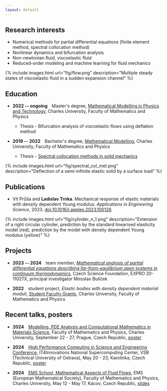 ```yaml
---
layout: default
---
```


## Research interests

*   Numerical methods for partial differential equations (finite element method, spectral collocation method)
*   Nonlinear dynamics and bifurcation analysis
*   Non-newtonian fluid, viscoelastic fluid
*   Reduced-order modeling and machine learning for fluid mechanics

{% include images.html url="fig/flow.png" description="Multiple steady states of viscoelastic fluid in a sudden expansion channel" %}

## Education

* **2022 -- ongoing**&emsp;Master's degree, [Mathematical Modelling in Physics and Technology](https://mod.karlin.mff.cuni.cz/study/modelling-mathematics/), Charles University, Faculty of Mathematics and Physics

    * Thesis - Bifurcation analysis of viscoelastic flows using deflation method

* **2019 -- 2022**&emsp;Bachelor's degree, [Mathematical Modelling](https://mod.karlin.mff.cuni.cz/study/mathematical-modelling-bc/), Charles University, Faculty of Mathematics and Physics

    * Thesis - [Spectral collocation methods in solid mechanics](https://dspace.cuni.cz/handle/20.500.11956/173829?locale-attribute=en)

{% include images.html url="fig/spectral_col_met.png" description="Deflection of a semi-infinite elastic solid by
a surface load" %}

## Publications

*  Vít Průša and **Ladislav Trnka**. Mechanical response of elastic materials with density dependent Young modulus. _Applications in Engineering Science_, 2023. [doi:10.1016/j.apples.2023.100126](https://doi.org/10.1016/j.apples.2023.100126)

{% include images.html url="fig/cylinder_n_1.png" description="Extension of a right circular cylinder, prediction by the standard linearised elasticity model (red), prediction by the model with density dependent Young modulus (yellow)" %}

## Projects

*  **2023 -- 2024**&emsp;team member, [_Mathematical analysis of partial differential equations describing far-from-equilibrium open systems in continuum thermodynamics_](https://www.karlin.mff.cuni.cz/~mbul8060/expro2020/info.html), Czech Science Foundation, EXPRO 20-11027X, principal investigator Miroslav Bulíček

* **2022**&emsp;student project, _Elastic bodies with density dependent material moduli_, [Student Faculty Grants](https://www.mff.cuni.cz/en/students/bc-mgr/sfg), Charles University, Faculty of Mathematics and Physics

## Recent talks, posters

* **2024**&emsp;[Modelling, PDE Analysis and Computational Mathematics in Materials Science](https://www.karlin.mff.cuni.cz/~prusv/ncmm/conference/mpde/info.html), Faculty of Mathematics and Physics, Charles University, September 22 - 27, Prague, Czech Republic,  [poster](conferences/poster_mpde2024.pdf)

* **2024**&emsp;[High Performance Computing in Science and Engineering Conference](https://hpcse.it4i.cz/HPCSE24/), IT4Innovations National Supercomputing Center, VSB (Technical University of Ostrava), May 20 - 23, Karolinka, Czech Republic,  [poster](conferences/poster_hpcse2024.pdf)

* **2024**&emsp;[EMS School, Mathematical Aspects of Fluid Flows](https://ems-maff.cuni.cz/), EMS (European Mathematical Society), Faculty of Mathematics and Physics, Charles University, May 12 - May 17, Kácov, Czech Republic,  [slides](conferences/kacov2024.pdf)

